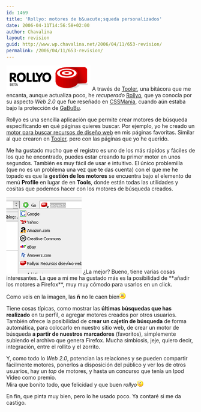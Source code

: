 ```yaml
---
id: 1469
title: 'Rollyo: motores de b&uacute;squeda personalizados'
date: 2006-04-11T14:56:58+02:00
author: Chavalina
layout: revision
guid: http://www.wp.chavalina.net/2006/04/11/653-revision/
permalink: /2006/04/11/653-revision/
---
```

<img class="imgizqda" src="/imagenes/fotos/rollyo.gif" alt="Rollyo: aplicación para crear motores de b&uacute;squeda personalizados" /> A través de <a href="http://www.tooler.com.ar/2006/03/16/crea-motores-de-busqueda-personales-con-rollyo/" target="_blank">Tooler</a>, una bitácora que me encanta, aunque actualiza poco, he _recuperado_ <a href="http://rollyo.com/" target="_blank">Rollyo</a>, que ya conoc&iacute;a por su aspecto _Web 2.0_ que fue rese&ntilde;ado en <a href="http://cssmania.com/galleries/2005/09/29/rollyo.php" target="_blank">CSSMania</a>, cuando a&uacute;n estaba bajo la protección de <a href="http://nv30.com/mt/" target="_blank">GaBuBu</a>.

Rollyo es una sencilla aplicación que permite crear motores de b&uacute;squeda especificando en qué páginas quieres buscar. Por ejemplo, yo he creado un <a href="http://rollyo.com/chavalina/recursos_diseao_web/" target="_blank">motor para buscar recursos de dise&ntilde;o web</a> en mis páginas favoritas. Similar al que crearon en <a href="http://www.tooler.com.ar/2006/03/16/crea-motores-de-busqueda-personales-con-rollyo/" target="_blank">Tooler</a>, pero con las páginas que yo he querido.

Me ha gustado mucho que el registro es uno de los más rápidos y fáciles de los que he encontrado, puedes estar creando tu primer motor en unos segundos. También es muy fácil de usar e intuitivo. El &uacute;nico problemilla (que no es un problema una vez que te das cuenta) con el que me he topado es que la **gestión de los motores** se encuentra bajo el elemento de men&uacute; <strong lang="en" title="Perfil">Profile</strong> en lugar de en <strong lang="en" title="Herramientas">Tools</strong>, donde están todas las utilidades y cositas que podemos hacer con los motores de b&uacute;squeda creados.

<img class="imgizqda" src="/imagenes/fotos/mi-motor-rollyo.PNG" alt="Motor de b&uacute;squeda de Rollyo integrado en Firefox" />  
&iquest;La mejor?  
Bueno, tiene varias cosas interesantes. La que a mi me ha gustado más es la posibilidad de **a&ntilde;adir los motores a Firefox**, muy muy cómodo para usarlos en un click. 

Como veis en la imagen, las **&ntilde;** no le caen bien![emo](/imagenes/emoticonos/triste.gif) 

Tiene cosas t&iacute;picas, como mostrar las **&uacute;ltimas b&uacute;squedas que has realizado** en tu perfil, o agregar motores creados por otros usuarios. También ofrece la posibilidad de **crear un cajet&iacute;n de b&uacute;squeda** de forma automática, para colocarlo en nuestro sitio web, de crear un motor de b&uacute;squeda **a partir de nuestros marcadores** (favoritos), simplemente subiendo el archivo que genera Firefox. Mucha simbiosis, jeje, quiero decir, integración, entre el rollito y el zorrito.

Y, como todo lo _Web 2.0_, potencian las relaciones y se pueden compartir fácilmente motores, ponerlos a disposición del p&uacute;blico y ver los de otros usuarios, hay un _top_ de motores, y hasta un concurso que ten&iacute;a un Ipod Video como premio.  
Mira que bonito todo, que felicidad y que buen _rollyo_![emo](/imagenes/emoticonos/guino.gif) 

En fin, que pinta muy bien, pero lo he usado poco. Ya contaré si me da castigo.